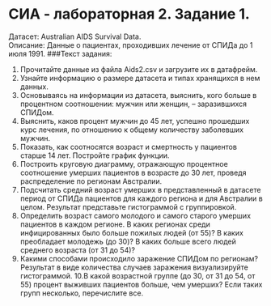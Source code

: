 # СИА - лабораторная 2. Задание 1.
Датасет: Australian AIDS Survival Data.  
Описание: Данные о пациентах, проходивших лечение от СПИДа до 1 июля 1991. 
###Текст задания: 
1. Прочитайте данные из файла Aids2.csv и загрузите их в датафрейм. 
2. Узнайте информацию о размере датасета и типах хранящихся в нем данных. 
3. Основываясь на информации из датасета, выяснить, кого больше в процентном  соотношении: мужчин или женщин, – заразившихся СПИДом. 
4. Выяснить, каков процент мужчин до 45 лет, успешно прошедших курс лечения,  по отношению к общему количеству заболевших мужчин. 
5. Показать, как соотносятся возраст и смертность у пациентов старше 14 лет. Постройте график функции. 
6. Построить круговую диаграмму, отражающую процентное соотношение  умерших пациентов в возрасте до 30 лет, проведя распределение по регионам  Австралии. 
7. Подсчитать средний возраст умерших в представленный в датасете период от  СПИДа пациентов для каждого региона и для Австралии в целом. Результат  представьте гистограммой с группировкой. 
8. Определить возраст самого молодого и самого старого умерших пациентов в  каждом регионе. В каких регионах среди инфицированных было больше  пожилых людей (от 55)? В каких преобладает молодежь (до 30)? В каких  больше всего людей среднего возраста (от 31 до 54)? 
9. Какими способами происходило заражение СПИДом по регионам? Результат в  виде количества случаев заражения визуализируйте гистограммой. 
10.В какой возрастной группе (до 30, от 31 до 54, от 55) процент выживших  пациентов больше, чем умерших? Если таких групп несколько, перечислите  все.
